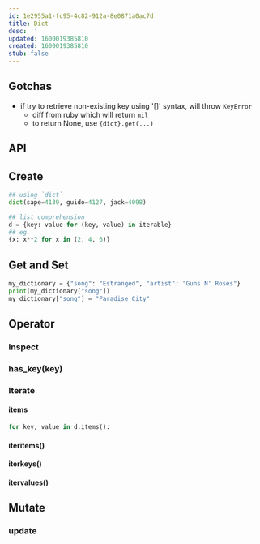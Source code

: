 ```yaml
---
id: 1e2955a1-fc95-4c82-912a-8e0871a0ac7d
title: Dict
desc: ''
updated: 1600019385810
created: 1600019385810
stub: false
---
```


## Gotchas
- if try to retrieve non-existing key using '[]' syntax, will throw `KeyError`
  - diff from ruby which will return `nil`
  - to return None, use `{dict}.get(...)`

## API

## Create

```py
## using `dict`
dict(sape=4139, guido=4127, jack=4098)

## list comprehension
d = {key: value for (key, value) in iterable}
## eg.
{x: x**2 for x in (2, 4, 6)}
```

## Get and Set
```py
my_dictionary = {"song": "Estranged", "artist": "Guns N' Roses"}
print(my_dictionary["song"])
my_dictionary["song"] = "Paradise City"
```

## Operator

### Inspect

### has_key(key)

### Iterate

#### items

```python
for key, value in d.items():
```
#### iteritems()
#### iterkeys()
#### itervalues()


## Mutate

### update
